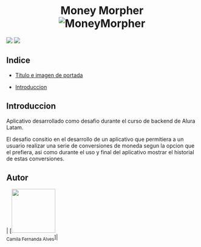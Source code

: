 <div>
  <h1 align="center">
    Money Morpher
  </br>
      <img src="https://github.com/AlamillaAx/MoneyMorpher/assets/86985427/25052099-3bc3-4854-b661-4c821f4c36c0" alt="MoneyMorpher">
  </h1>
</div>
<div>
  <p align="left">
   <img src="https://img.shields.io/badge/STATUS-EN%20DESAROLLO-green">
   <img src="https://img.shields.io/github/stars/AlamillaAx/MoneyMorpher">
   </p>
</div>

## Indice

* [Título e imagen de portada](#Título-e-imagen-de-portada)

* [Introduccion](##Introduccion)

## Introduccion 

<p>Aplicativo desarrollado como desafio durante el curso de backend de Alura Latam. </p>
<p>El desafio consitio en el desarrollo de un aplicativo que permitiera a un usuario realizar una serie de conversiones de moneda segun la opcion que el prefiera, asi como durante el uso y final del aplicativo mostrar el historial de estas conversiones.</p>

## Autor

| [<img src="https://avatars.githubusercontent.com/u/37356058?v=4" width=115><br><sub>Camila Fernanda Alves</sub>]|
